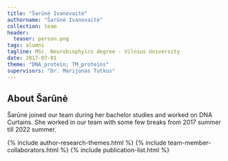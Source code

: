 ```yaml
---
title: "Šarūnė Ivanovaitė"
authorname: "Šarūnė Ivanovaitė"
collection: team
header:
  teaser: person.png
tags: alumni
tagline: MSc. Neurobiophyics degree - Vilnius University
date: 2017-07-01
theme: "DNA_protein; TM_proteins"
supervisors: "Dr. Marijonas Tutkus"
---
```


<h2>About Šarūnė</h2>
Šarūnė joined our team during her bachelor studies and worked on DNA Curtains. She worked in our team with some few breaks from 2017 summer till 2022 summer.

{% include author-research-themes.html %}
{% include team-member-collaborators.html %}
{% include publication-list.html %}

